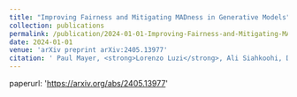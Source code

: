 ```yaml
---
title: "Improving Fairness and Mitigating MADness in Generative Models"
collection: publications
permalink: /publication/2024-01-01-Improving-Fairness-and-Mitigating-MADness-in-Generative-Models
date: 2024-01-01
venue: 'arXiv preprint arXiv:2405.13977'
citation: ' Paul Mayer, <strong>Lorenzo Luzi</strong>, Ali Siahkoohi, Don H. Johnson, and Richard G. Baraniuk. <a href="https://arxiv.org/abs/2405.13977">Improving Fairness and Mitigating MADness in Generative Models</a>. arXiv preprint arXiv:2405.13977, 2024.'
---
```

paperurl: 'https://arxiv.org/abs/2405.13977'
